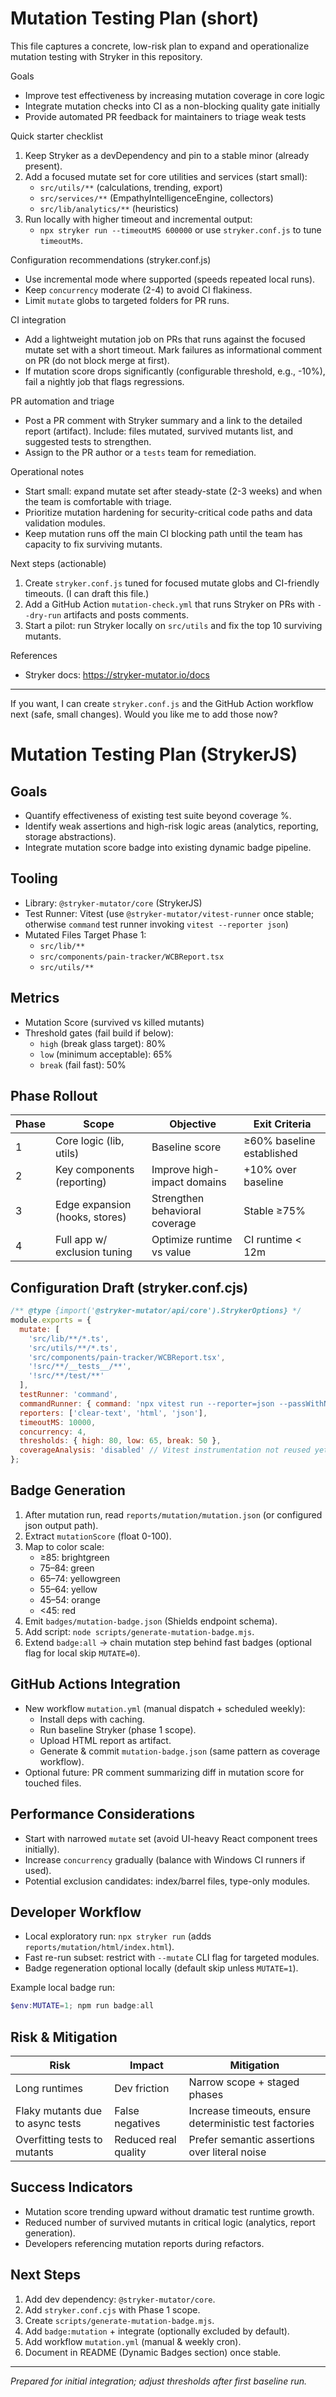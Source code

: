 # Mutation Testing Plan (short)

This file captures a concrete, low-risk plan to expand and operationalize mutation testing with Stryker in this repository.

Goals
- Improve test effectiveness by increasing mutation coverage in core logic
- Integrate mutation checks into CI as a non-blocking quality gate initially
- Provide automated PR feedback for maintainers to triage weak tests

Quick starter checklist
1. Keep Stryker as a devDependency and pin to a stable minor (already present).
2. Add a focused mutate set for core utilities and services (start small):
   - `src/utils/**` (calculations, trending, export)
   - `src/services/**` (EmpathyIntelligenceEngine, collectors)
   - `src/lib/analytics/**` (heuristics)
3. Run locally with higher timeout and incremental output:
   - `npx stryker run --timeoutMS 600000` or use `stryker.conf.js` to tune `timeoutMs`.

Configuration recommendations (stryker.conf.js)
- Use incremental mode where supported (speeds repeated local runs).
- Keep `concurrency` moderate (2-4) to avoid CI flakiness.
- Limit `mutate` globs to targeted folders for PR runs.

CI integration
- Add a lightweight mutation job on PRs that runs against the focused mutate set with a short timeout. Mark failures as informational comment on PR (do not block merge at first).
- If mutation score drops significantly (configurable threshold, e.g., -10%), fail a nightly job that flags regressions.

PR automation and triage
- Post a PR comment with Stryker summary and a link to the detailed report (artifact). Include: files mutated, survived mutants list, and suggested tests to strengthen.
- Assign to the PR author or a `tests` team for remediation.

Operational notes
- Start small: expand mutate set after steady-state (2-3 weeks) and when the team is comfortable with triage.
- Prioritize mutation hardening for security-critical code paths and data validation modules.
- Keep mutation runs off the main CI blocking path until the team has capacity to fix surviving mutants.

Next steps (actionable)
1. Create `stryker.conf.js` tuned for focused mutate globs and CI-friendly timeouts. (I can draft this file.)
2. Add a GitHub Action `mutation-check.yml` that runs Stryker on PRs with `--dry-run` artifacts and posts comments.
3. Start a pilot: run Stryker locally on `src/utils` and fix the top 10 surviving mutants.

References
- Stryker docs: https://stryker-mutator.io/docs

---

If you want, I can create `stryker.conf.js` and the GitHub Action workflow next (safe, small changes). Would you like me to add those now?
# Mutation Testing Plan (StrykerJS)

## Goals
- Quantify effectiveness of existing test suite beyond coverage %.
- Identify weak assertions and high-risk logic areas (analytics, reporting, storage abstractions).
- Integrate mutation score badge into existing dynamic badge pipeline.

## Tooling
- Library: `@stryker-mutator/core` (StrykerJS)
- Test Runner: Vitest (use `@stryker-mutator/vitest-runner` once stable; otherwise `command` test runner invoking `vitest --reporter json`)
- Mutated Files Target Phase 1:
  - `src/lib/**`
  - `src/components/pain-tracker/WCBReport.tsx`
  - `src/utils/**`

## Metrics
- Mutation Score (survived vs killed mutants)
- Threshold gates (fail build if below):
  - `high` (break glass target): 80%
  - `low` (minimum acceptable): 65%
  - `break` (fail fast): 50%

## Phase Rollout
| Phase | Scope | Objective | Exit Criteria |
|-------|-------|-----------|---------------|
| 1 | Core logic (lib, utils) | Baseline score | ≥60% baseline established |
| 2 | Key components (reporting) | Improve high-impact domains | +10% over baseline |
| 3 | Edge expansion (hooks, stores) | Strengthen behavioral coverage | Stable ≥75% |
| 4 | Full app w/ exclusion tuning | Optimize runtime vs value | CI runtime < 12m |

## Configuration Draft (stryker.conf.cjs)
```js
/** @type {import('@stryker-mutator/api/core').StrykerOptions} */
module.exports = {
  mutate: [
    'src/lib/**/*.ts',
    'src/utils/**/*.ts',
    'src/components/pain-tracker/WCBReport.tsx',
    '!src/**/__tests__/**',
    '!src/**/test/**'
  ],
  testRunner: 'command',
  commandRunner: { command: 'npx vitest run --reporter=json --passWithNoTests' },
  reporters: ['clear-text', 'html', 'json'],
  timeoutMS: 10000,
  concurrency: 4,
  thresholds: { high: 80, low: 65, break: 50 },
  coverageAnalysis: 'disabled' // Vitest instrumentation not reused yet
};
```

## Badge Generation
1. After mutation run, read `reports/mutation/mutation.json` (or configured json output path).
2. Extract `mutationScore` (float 0-100).
3. Map to color scale:
   - ≥85: brightgreen
   - 75–84: green
   - 65–74: yellowgreen
   - 55–64: yellow
   - 45–54: orange
   - <45: red
4. Emit `badges/mutation-badge.json` (Shields endpoint schema).
5. Add script: `node scripts/generate-mutation-badge.mjs`.
6. Extend `badge:all` → chain mutation step behind fast badges (optional flag for local skip `MUTATE=0`).

## GitHub Actions Integration
- New workflow `mutation.yml` (manual dispatch + scheduled weekly):
  - Install deps with caching.
  - Run baseline Stryker (phase 1 scope).
  - Upload HTML report as artifact.
  - Generate & commit `mutation-badge.json` (same pattern as coverage workflow).
- Optional future: PR comment summarizing diff in mutation score for touched files.

## Performance Considerations
- Start with narrowed `mutate` set (avoid UI-heavy React component trees initially).
- Increase `concurrency` gradually (balance with Windows CI runners if used).
- Potential exclusion candidates: index/barrel files, type-only modules.

## Developer Workflow
- Local exploratory run: `npx stryker run` (adds `reports/mutation/html/index.html`).
- Fast re-run subset: restrict with `--mutate` CLI flag for targeted modules.
- Badge regeneration optional locally (default skip unless `MUTATE=1`).

Example local badge run:
```powershell
$env:MUTATE=1; npm run badge:all
```

## Risk & Mitigation
| Risk | Impact | Mitigation |
|------|--------|-----------|
| Long runtimes | Dev friction | Narrow scope + staged phases |
| Flaky mutants due to async tests | False negatives | Increase timeouts, ensure deterministic test factories |
| Overfitting tests to mutants | Reduced real quality | Prefer semantic assertions over literal noise |

## Success Indicators
- Mutation score trending upward without dramatic test runtime growth.
- Reduced number of survived mutants in critical logic (analytics, report generation).
- Developers referencing mutation reports during refactors.

## Next Steps
1. Add dev dependency: `@stryker-mutator/core`.
2. Add `stryker.conf.cjs` with Phase 1 scope.
3. Create `scripts/generate-mutation-badge.mjs`.
4. Add `badge:mutation` + integrate (optionally excluded by default).
5. Add workflow `mutation.yml` (manual & weekly cron).
6. Document in README (Dynamic Badges section) once stable.

---
*Prepared for initial integration; adjust thresholds after first baseline run.*
